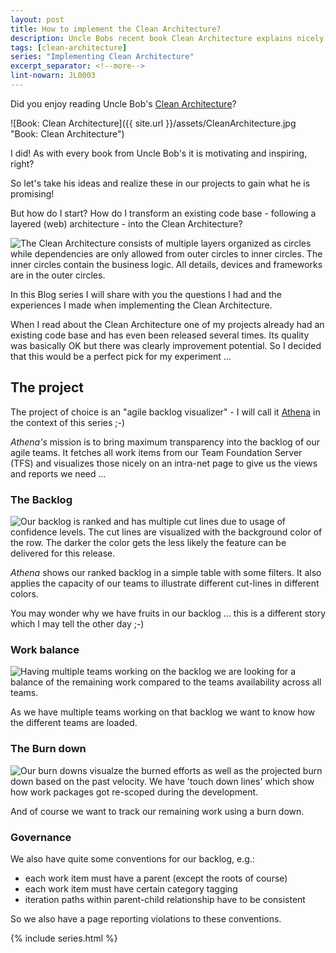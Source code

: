 ```yaml
---
layout: post
title: How to implement the Clean Architecture?
description: Uncle Bobs recent book Clean Architecture explains nicely how we should setup the architecture of our projects and which guidelines should drive our decisions. In theory this all sounds logical and easy but what happens when theory meets reality?
tags: [clean-architecture]
series: "Implementing Clean Architecture"
excerpt_separator: <!--more-->
lint-nowarn: JL0003
---
```


Did you enjoy reading Uncle Bob's [Clean Architecture](/Clean-Architecture)? 

![Book: Clean Architecture]({{ site.url }}/assets/CleanArchitecture.jpg "Book: Clean Architecture")

I did! As with every book from Uncle Bob's it is motivating and inspiring, right?

So let's take his ideas and realize these in our projects to gain what he is promising!

But how do I start? 
How do I transform an existing code base - following a layered (web) architecture - into the Clean Architecture?

<img src="{{ site.url }}/assets/clean-architecture/Circles.png" class="dynimg" title="Layers of the Clean Architecture with Dependency Rule" alt="The Clean Architecture consists of multiple layers organized as circles while dependencies are only allowed from outer circles to inner circles. The inner circles contain the business logic. All details, devices and frameworks are in the outer circles."/>

<!--more-->

In this Blog series I will share with you the questions I had and the experiences I made when
implementing the Clean Architecture.

When I read about the Clean Architecture one of my projects already had an existing code base and 
has even been released several times. Its quality was basically OK but there was clearly 
improvement potential. So I decided that this would be a perfect pick for my experiment ...

## The project

The project of choice is an "agile backlog visualizer" - I will call it 
[Athena](https://en.wikipedia.org/wiki/Athena) in the context of this series ;-)

*Athena's* mission is to bring maximum transparency into the backlog of our agile teams.
It fetches all work items from our Team Foundation Server (TFS) and visualizes those
nicely on an intra-net page to give us the views and reports we need ...

### The Backlog

<img src="{{ site.url }}/assets/clean-architecture/backlog.png" class="dynimg" title="Ranked backlog with cut lines" alt="Our backlog is ranked and has multiple cut lines due to usage of confidence levels. The cut lines are visualized with the background color of the row. The darker the color gets the less likely the feature can be delivered for this release."/>

*Athena* shows our ranked backlog in a simple table with some filters.
It also applies the capacity of our teams to illustrate different cut-lines in different colors.

You may wonder why we have fruits in our backlog ... this is a different story which I may tell the other day ;-)

### Work balance

<img src="{{ site.url }}/assets/clean-architecture/work-balance.png" class="dynimg" title="Availability compared to remaining work per team" alt="Having multiple teams working on the backlog we are looking for a balance of the remaining work compared to the teams availability across all teams."/>

As we have multiple teams working on that backlog we want to know how the different teams are loaded.

### The Burn down

<img src="{{ site.url }}/assets/clean-architecture/burndown.png" class="dynimg" title="Burn down of remaining work across all teams." alt="Our burn downs visualze the burned efforts as well as the projected burn down based on the past velocity. We have 'touch down lines' which show how work packages got re-scoped during the development."/>

And of course we want to track our remaining work using a burn down.

### Governance

We also have quite some conventions for our backlog, e.g.:

- each work item must have a parent (except the roots of course)
- each work item must have certain category tagging
- iteration paths within parent-child relationship have to be consistent

So we also have a page reporting violations to these conventions.

{% include series.html %}

